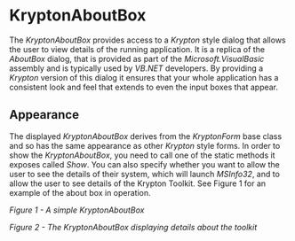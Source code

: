 # KryptonAboutBox

The *KryptonAboutBox* provides access to a *Krypton* style dialog that allows the user to view details of the running application. It is a replica of the *AboutBox* dialog, that is provided as part of the *Microsoft.VisualBasic* assembly and is typically used by *VB.NET* developers. By providing a *Krypton* version of this dialog it ensures that your whole application has a consistent look and feel that extends to even the input boxes that appear.

## Appearance

The displayed *KryptonAboutBox* derives from the *KryptonForm* base class and so has the same appearance as other *Krypton* style forms. In order to show the *KryptonAboutBox*, you need to call one of the static methods it exposes called *Show*. You can also specify whether you want to allow the user to see the details of their system, which will launch *MSInfo32*, and to allow the user to see details of the Krypton Toolkit. See Figure 1 for an example of the about box in operation.


*Figure 1 - A simple KryptonAboutBox*


*Figure 2 - The KryptonAboutBox displaying details about the toolkit*